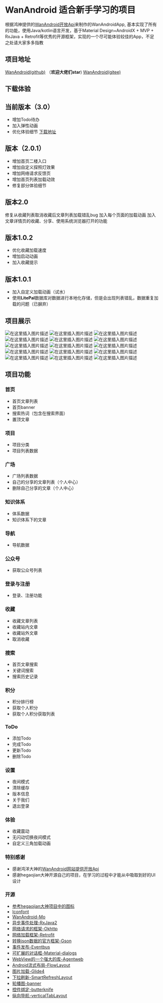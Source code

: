 
# WanAndroid 适合新手学习的项目
根据鸿神提供的[WanAndroid开放Api](https://www.wanandroid.com/)来制作的WanAndroidApp, 基本实现了所有的功能，使用Java/kotlin语言开发，基于Material Design+AndroidX + MVP + RxJava + Retrofit等优秀的开源框架，实现的一个尽可能体验较佳的App，不足之处请大家多多指教

## 项目地址
[WanAndroid(github)](https://github.com/wangjianxiandev/WanAndroidMvp)  （**欢迎大佬们star**)
[WanAndroid(gitee)](https://gitee.com/wangjianxiandev/WanAndroidMvp)
## 下载体验
## 当前版本（3.0）
- 增加Todo待办
- 加入弹性动画
- 优化体验细节
[下载地址](https://github.com/wangjianxiandev/WanAndroidMvp/releases/download/v3.0/app-release.apk)

## 版本（2.0.1）
- 增加首页二楼入口
- 增加自定义探照灯效果
- 增加网络请求反馈页
- 增加首页列表加载动效
- 修复部分体验细节
## 版本2.0
修复从收藏列表取消收藏后文章列表加载错乱bug
加入每个页面的加载动画
加入文章详情页的收藏、分享、使用系统浏览器打开的功能
## 版本1.0.2
- 优化收藏加载速度
- 增加启动动画
- 加入收藏提示
## 版本1.0.1
- 加入自定义加载动画（试水）
- 使用**LitePal**数据库对数据进行本地化存储，但是会出现列表错乱，数据重复加载的问题（已摒弃）
## 项目展示
![在这里插入图片描述](https://img-blog.csdnimg.cn/20200223212738162.gif)
![在这里插入图片描述](https://img-blog.csdnimg.cn/20200201112206926.jpg?x-oss-process=image/watermark,type_ZmFuZ3poZW5naGVpdGk,shadow_10,text_aHR0cHM6Ly9ibG9nLmNzZG4ubmV0L3FxXzM5NDI0MTQz,size_16,color_FFFFFF,t_70)
![在这里插入图片描述](https://img-blog.csdnimg.cn/20200201112516770.jpg?x-oss-process=image/watermark,type_ZmFuZ3poZW5naGVpdGk,shadow_10,text_aHR0cHM6Ly9ibG9nLmNzZG4ubmV0L3FxXzM5NDI0MTQz,size_16,color_FFFFFF,t_70)
![在这里插入图片描述](https://img-blog.csdnimg.cn/20200201112217575.jpg?x-oss-process=image/watermark,type_ZmFuZ3poZW5naGVpdGk,shadow_10,text_aHR0cHM6Ly9ibG9nLmNzZG4ubmV0L3FxXzM5NDI0MTQz,size_16,color_FFFFFF,t_70)
![在这里插入图片描述](https://img-blog.csdnimg.cn/20200201112540831.jpg?x-oss-process=image/watermark,type_ZmFuZ3poZW5naGVpdGk,shadow_10,text_aHR0cHM6Ly9ibG9nLmNzZG4ubmV0L3FxXzM5NDI0MTQz,size_16,color_FFFFFF,t_70)
![在这里插入图片描述](https://img-blog.csdnimg.cn/2020020111224049.jpg?x-oss-process=image/watermark,type_ZmFuZ3poZW5naGVpdGk,shadow_10,text_aHR0cHM6Ly9ibG9nLmNzZG4ubmV0L3FxXzM5NDI0MTQz,size_16,color_FFFFFF,t_70)
![在这里插入图片描述](https://img-blog.csdnimg.cn/20200208000249798.jpg?x-oss-process=image/watermark,type_ZmFuZ3poZW5naGVpdGk,shadow_10,text_aHR0cHM6Ly9ibG9nLmNzZG4ubmV0L3FxXzM5NDI0MTQz,size_16,color_FFFFFF,t_70)
![在这里插入图片描述](https://img-blog.csdnimg.cn/20200223212756909.jpg?x-oss-process=image/watermark,type_ZmFuZ3poZW5naGVpdGk,shadow_10,text_aHR0cHM6Ly9ibG9nLmNzZG4ubmV0L3FxXzM5NDI0MTQz,size_16,color_FFFFFF,t_70)
![在这里插入图片描述](https://img-blog.csdnimg.cn/20200201112320478.jpg?x-oss-process=image/watermark,type_ZmFuZ3poZW5naGVpdGk,shadow_10,text_aHR0cHM6Ly9ibG9nLmNzZG4ubmV0L3FxXzM5NDI0MTQz,size_16,color_FFFFFF,t_70)
![在这里插入图片描述](https://img-blog.csdnimg.cn/20200201112335243.jpg?x-oss-process=image/watermark,type_ZmFuZ3poZW5naGVpdGk,shadow_10,text_aHR0cHM6Ly9ibG9nLmNzZG4ubmV0L3FxXzM5NDI0MTQz,size_16,color_FFFFFF,t_70)
![在这里插入图片描述](https://img-blog.csdnimg.cn/2020020111234679.jpg?x-oss-process=image/watermark,type_ZmFuZ3poZW5naGVpdGk,shadow_10,text_aHR0cHM6Ly9ibG9nLmNzZG4ubmV0L3FxXzM5NDI0MTQz,size_16,color_FFFFFF,t_70)
![在这里插入图片描述](https://img-blog.csdnimg.cn/20200201112353237.jpg?x-oss-process=image/watermark,type_ZmFuZ3poZW5naGVpdGk,shadow_10,text_aHR0cHM6Ly9ibG9nLmNzZG4ubmV0L3FxXzM5NDI0MTQz,size_16,color_FFFFFF,t_70)
![在这里插入图片描述](https://img-blog.csdnimg.cn/20200201112402672.jpg?x-oss-process=image/watermark,type_ZmFuZ3poZW5naGVpdGk,shadow_10,text_aHR0cHM6Ly9ibG9nLmNzZG4ubmV0L3FxXzM5NDI0MTQz,size_16,color_FFFFFF,t_70)
![在这里插入图片描述](https://img-blog.csdnimg.cn/20200208000307254.jpg?x-oss-process=image/watermark,type_ZmFuZ3poZW5naGVpdGk,shadow_10,text_aHR0cHM6Ly9ibG9nLmNzZG4ubmV0L3FxXzM5NDI0MTQz,size_16,color_FFFFFF,t_70)
![在这里插入图片描述](https://img-blog.csdnimg.cn/20200223212811100.jpg?x-oss-process=image/watermark,type_ZmFuZ3poZW5naGVpdGk,shadow_10,text_aHR0cHM6Ly9ibG9nLmNzZG4ubmV0L3FxXzM5NDI0MTQz,size_16,color_FFFFFF,t_70)
## 项目功能
### 首页
- 首页文章列表
- 首页banner
- 搜索热词（包含在搜索界面）
- 置顶文章

### 项目
- 项目分类
- 项目列表数据

### 广场
- 广场列表数据
- 自己的分享的文章列表（个人中心）
- 删除自己分享的文章（个人中心）

### 知识体系
- 体系数据
- 知识体系下的文章

### 导航
- 导航数据

### 公众号
- 获取公众号列表

### 登录与注册
- 登录、注册功能

### 收藏
- 收藏文章列表
- 收藏站内文章
- 收藏站外文章
- 取消收藏

### 搜索
- 首页文章搜索
- 关键词搜索
- 搜索历史记录

### 积分
- 积分排行榜
- 获取个人积分
- 获取个人积分获取列表

### ToDo
- 添加Todo
- 完成Todo
- 更新Todo
- 删除Todo

### 设置
- 夜间模式
- 清除缓存
- 版本信息
- 关于我们
- 退出登录
### 体验
- 收藏震动
- 无闪动切换夜间模式
- 自定义三角加载动画

### 特别感谢
- 感谢鸿洋大神的[WanAndroid网站提供开放Api](https://www.wanandroid.com/)
- 感谢hegaojian大神开源自己的项目，在学习的过程中才能从中吸取到好的UI设计
### 开源
- [参考hegaojian大神项目中的图标](https://github.com/hegaojian/WanAndroid)
- [Iconfont](https://www.iconfont.cn/home/index?spm=a313x.7781069.1998910419.2)
- [WanAndroid-Mo](https://github.com/milovetingting/WanAndroid/)
- [异步事件处理-RxJava2](https://github.com/ReactiveX/RxJava)
- [网络请求的框架-Okhttp](https://github.com/square/okhttp)
- [网络加载框架-Retrofit](https://github.com/square/retrofit)
- [转换json数据的官方框架-Gson](https://github.com/google/gson)
- [事件发布-Eventbus](https://github.com/greenrobot/EventBus)
- [可扩展的对话框-Material-dialogs](https://github.com/afollestad/material-dialogs)
- [WebView的一个强大的库-Agentweb](https://github.com/Justson/AgentWeb)
- [Android流式布局-FlowLayout](https://github.com/hongyangAndroid/FlowLayout)
- [图片加载-Glide4](https://github.com/bumptech/glide)
- [下拉刷新-SmartRefreshLayout](https://github.com/scwang90/SmartRefreshLayout)
- [轮播图-banner](https://github.com/youth5201314/banner)
- [控件绑定-butterknife](https://github.com/JakeWharton/butterknife)
- [纵向导航-verticalTabLayout](https://note.youdao.com/)

